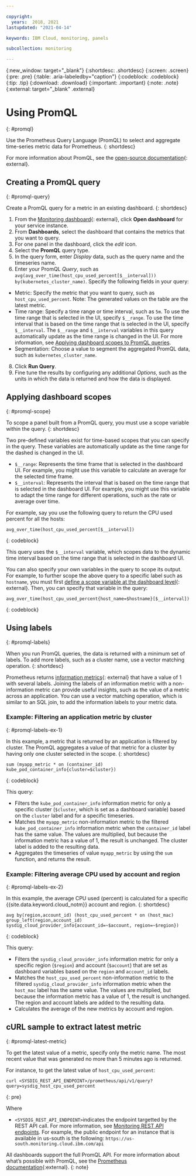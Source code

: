 ```yaml
---

copyright:
  years:  2018, 2021
lastupdated: "2021-04-14"

keywords: IBM Cloud, monitoring, panels

subcollection: monitoring

---
```


{:new_window: target="_blank"}
{:shortdesc: .shortdesc}
{:screen: .screen}
{:pre: .pre}
{:table: .aria-labeledby="caption"}
{:codeblock: .codeblock}
{:tip: .tip}
{:download: .download}
{:important: .important}
{:note: .note}
{:external: target="_blank" .external}

# Using PromQL
{: #promql}

Use the Prometheus Query Language (PromQL) to select and aggregate time-series metric data for Prometheus.
{: shortdesc}

For more information about PromQL, see the [open-source documentation](https://prometheus.io/docs/prometheus/latest/querying/basics/){: external}.

## Creating a PromQL query
{: #promql-query}

Create a PromQL query for a metric in an existing dashboard.
{: shortdesc}

1. From the [Monitoring dashboard](https://cloud.ibm.com/observe/monitoring){: external}, click **Open dashboard** for your service instance.
2. From **Dashboards**, select the dashboard that contains the metrics that you want to query.
3. For one panel in the dashboard, click the _edit_ icon.
4. Select the **PromQL** query type.
5. In the query form, enter _Display_ data, such as the query name and the timeseries name.
6. Enter your PromQL _Query_, such as `avg(avg_over_time(host_cpu_used_percent[$__interval])) by(kubernetes_cluster_name)`. Specify the following fields in your query:
  * Metric: Specify the metric that you want to query, such as `host_cpu_used_percent`. Note: The generated values on the table are the latest metric.
  * Time range: Specify a time range or time interval, such as `5m`. To use the time range that is selected in the UI, specify `$__range`. To use the time interval that is based on the time range that is selected in the UI, specify `$__interval`. The `$__range` and `$__interval` variables in this query automatically update as the time range is changed in the UI. For more information, see [Applying dashboard scopes to PromQL queries](#promql-scope).
  * Segmentation: Choose a value to segment the aggregated PromQL data, such as `kubernetes_cluster_name`.
8. Click **Run Query**.
7. Fine tune the results by configuring any additional _Options_, such as the units in which the data is returned and how the data is displayed.

## Applying dashboard scopes
{: #promql-scope}

To scope a panel built from a PromQL query, you must use a scope variable within the query.
{: shortdesc}

Two pre-defined variables exist for time-based scopes that you can specify in the query. These variables are automatically update as the time range for the dashed is changed in the UI.
* `$__range`: Represents the time frame that is selected in the dashboard UI. For example, you might use this variable to calculate an average for the selected time frame.
* `$__interval`: Represents the interval that is based on the time range that is selected in the dashboard UI. For example, you might use this variable to adapt the time range for different operations, such as the rate or average over time.

For example, say you use the following query to return the CPU used percent for all the hosts:
```
avg_over_time(host_cpu_used_percent[$__interval])
```
{: codeblock}

This query uses the `$__interval` variable, which scopes data to the dynamic time interval based on the time range that is selected in the dashboard UI.

You can also specify your own variables in the query to scope its output. For example, to further scope the above query to a specific label such as `hostname`, you must first [define a scope variable at the dashboard level](https://docs.sysdig.com/en/about-the-dashboard-ui.html#UUID-7a55e06a-7e2a-8dcb-7dd3-6d7eb39c9784_section-idm23184387629055){: external}. Then, you can specify that variable in the query:
```
avg_over_time(host_cpu_used_percent{host_name=$hostname}[$__interval])
```
{: codeblock}

## Using labels
{: #promql-labels}

When you run PromQL queries, the data is returned with a minimum set of labels. To add more labels, such as a cluster name, use a vector matching operation.
{: shortdesc}

Prometheus returns [information metrics](https://docs.sysdig.com/en/mapping-between-classic-metrics-and-promql-metrics.html){: external} that have a value of 1 with several labels. Joining the labels of an information metric with a non-information metric can provide useful insights, such as the value of a metric across an application. You can use a vector matching operation, which is similar to an SQL join, to add the information labels to your metric data.

### Example: Filtering an application metric by cluster
{: #promql-labels-ex-1}

In this example, a metric that is returned by an application is filtered by cluster. The PromQL aggregates a value of that metric for a cluster by having only one cluster selected in the scope.
{: shortdesc}

```
sum (myapp_metric * on (container_id) kube_pod_container_info{cluster=$cluster})
```
{: codeblock}

This query:
* Filters the `kube_pod_container_info` information metric for only a specific cluster (`$cluster`, which is set as a dashboard variable) based on the `cluster` label and for a specific timeseries.
* Matches the `myapp_metric` non-information metric to the filtered `kube_pod_container_info` information metric when the `container_id` label has the same value. The values are multiplied, but because the information metric has a value of 1, the result is unchanged. The cluster label is added to the resulting data.
* Aggregates the timeseries of value `myapp_metric` by using the `sum` function, and returns the result.

### Example: Filtering average CPU used by account and region
{: #promql-labels-ex-2}

In this example, the average CPU used (percent) is calculated for a specific {{site.data.keyword.cloud_notm}} account and region.
{: shortdesc}

```
avg by(region,account_id) (host_cpu_used_percent * on (host_mac) group_left(region,account_id) sysdig_cloud_provider_info{account_id=~$account, region=~$region})
```
{: codeblock}

This query:
* Filters the `sysdig_cloud_provider_info` information metric for only a specific region (`$region`) and account (`$account`) that are set as dashboard variables based on the `region` and `account_id` labels.
* Matches the `host_cpu_used_percent` non-information metric to the filtered `sysdig_cloud_provider_info` information metric when the `host_mac` label has the same value. The values are multiplied, but because the information metric has a value of 1, the result is unchanged. The region and account labels are added to the resulting data.
* Calculates the average of the new metrics by account and region.

## cURL sample to extract latest metric
{: #promql-latest-metric}

To get the latest value of a metric, specify only the metric name. The most recent value that was generated no more than 5 minutes ago is returned.

For instance, to get the latest value of `host_cpu_used_percent`:

```
curl <SYSDIG_REST_API_ENDPOINT>/prometheus/api/v1/query?query=sysdig_host_cpu_used_percent 
```
{: pre}

Where

* `<SYSDIG_REST_API_ENDPOINT>`indicates the endpoint targetted by the REST API call. For more information, see [Monitoring REST API endpoints](/docs/monitoring?topic=monitoring-endpoints#endpoints_rest_api). For example, the public endpoint for an instance that is available in us-south is the following: `https://us-south.monitoring.cloud.ibm.com/api`


All dashboards support the full PromQL API. For more information about what’s possible with PromQL, see the [Prometheus documentation](https://www.prometheus.io/docs/prometheus/latest/querying/api/){:external}.
{: note}

